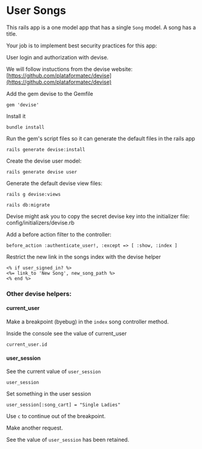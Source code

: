 # User Songs

This rails app is a one model app that has a single `Song` model. A song has a title.

Your job is to implement best security practices for this app:

User login and authorization with devise.

We will follow instuctions from the devise website:
[https://github.com/plataformatec/devise](https://github.com/plataformatec/devise)

Add the gem devise to the Gemfile
```
gem 'devise'
```
Install it
```
bundle install
```
Run the gem's script files so it can generate the default files in the rails app
```
rails generate devise:install
```

Create the devise user model:
```
rails generate devise user
```

Generate the default devise view files:
```
rails g devise:views
```

```
rails db:migrate
```

Devise might ask you to copy the secret devise key into the initializer file: config/initializers/devise.rb

Add a before action filter to the controller:
```
before_action :authenticate_user!, :except => [ :show, :index ]
```

Restrict the new link in the songs index with the devise helper
```
<% if user_signed_in? %>
<%= link_to 'New Song', new_song_path %>
<% end %>
```

### Other devise helpers:

#### current_user
Make a breakpoint (byebug) in the `index` song controller method.

Inside the console see the value of current_user
```
current_user.id
```
#### user_session
See the current value of `user_session`
```
user_session
```
Set something in the user session

```
user_session[:song_cart] = "Single Ladies"
```

Use `c` to continue out of the breakpoint.

Make another request.

See the value of `user_session` has been retained.
```

